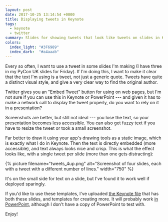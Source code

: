 ```yaml
---
layout: post
date: 2017-10-25 13:14:54 +0000
title: Displaying tweets in Keynote
tags:
  - keynote
  - twitter
summary: Slides for showing tweets that look like tweets on slides in Keynote and PowerPoint.
colors:
  index_light: "#3F6989"
  index_dark:  "#a4aaab"
---
```


Every so often, I want to use a tweet in some slides I'm making (I have three in my PyCon UK slides for Friday).
If I'm doing this, I want to make it clear that the text I'm using is a tweet, not just a generic quote.
Tweets have quite a distinct visual style, and give a very clear way to find the original author.

Twitter gives you an "Embed Tweet" button for using on web pages, but I'm not sure if you can use this in Keynote or PowerPoint --- and given it has to make a network call to display the tweet properly, do you want to rely on it in a presentation?

Screenshots are better, but still not ideal --- you lose the text, so your presentation becomes less accessible.
You can also get fuzzy text if you have to resize the tweet or took a small screenshot.

Far better to draw it using your app's drawing tools as a static image, which is exactly what I do in Keynote.
Then the text is directly embedded (more accessible), and text always looks nice and crisp.
This is what the effect looks like, with a single tweet per slide (more than one gets distracting):

{%
  picture
  filename="tweets_4up.png"
  alt="Screenshot of four slides, each with a tweet with a different number of lines."
  width="750"
%}

It's on the small side for text on a slide, but I've found it to work well if deployed sparingly.

If you'd like to use these templates, I've uploaded [the Keynote file](/files/2017/tweet_templates.key) that has both these slides, and templates for creating more.
It will probably work [in PowerPoint](/files/2017/tweet_templates.ppt), although I don't have a copy of PowerPoint to test with.

Enjoy!
